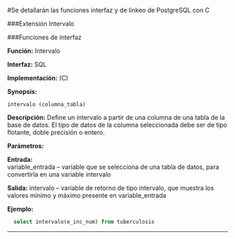 #Se detallarán las funciones interfaz y de linkeo de PostgreSQL con C

###Extensión Intervalo

###Funciones de interfaz

**Función:** Intervalo

**Interfaz:** SQL

**Implementación:** (C)

**Synopsis:**	
```
intervalo (columna_tabla)
```

**Descripción:** Define un intervalo a partir de una columna de una tabla de la base de 	datos. El tipo de datos de la columna seleccionada debe ser de tipo flotante, doble precisión o entero.

**Parámetros:**

**Entrada:** 		
variable_entrada – variable que se selecciona de una tabla de datos, para convertirla en una variable intervalo

**Salida:**	intervalo – variable de retorno de tipo intervalo, que muestra los valores mínimo y máximo presente en variable_entrada

**Ejemplo:**
```sql
  select intervalo(e_inc_num) from tuberculosis
```

* * * 



 





